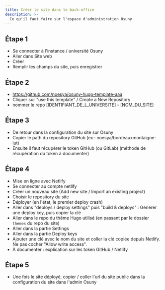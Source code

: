 ```yaml
---
title: Créer le site dans le back-office
description: >-
  Ce qu'il faut faire sur l'espace d'administration Osuny
---
```


## Étape 1

- Se connecter à l'instance / université Osuny
- Aller dans Site web
- Créer
- Remplir les champs du site, puis enregistrer

## Étape 2

- https://github.com/noesya/osuny-hugo-template-aaa
- Cliquer sur "use this template" / Create a New Repository
- nommer le repo [IDENTIFIANT_DE_L_UNIVERSITE] - [NOM_DU_SITE]

## Étape 3

- De retour dans la configuration du site sur Osuny
- Copier le path du repository GitHub (ex : noesya/bordeauxmontaigne-iut)
- Ensuite il faut récupérer le token GitHub (ou GitLab) (méthode de récupération du token à documenter)

## Étape 4

- Mise en ligne avec Netlify
- Se connecter au compte netlify
- Créer un nouveau site (Add new site / Import an existing project)
- Choisir le repository du site
- Déployer (en l'état, le premier deploy crash)
- Aller dans "deploys / deploy settings" puis "build & deploys" : Générer une deploy key, puis copier la clé
- Aller dans le repo du thème Hugo utilisé (en passant par le dossier `themes` du repo du site)
- Aller dans la partie Settings
- Aller dans la partie Deploy keys
- Ajouter une clé avec le nom du site et coller la clé copiée depuis Netlify. Ne pas cocher "Allow write access".
- À documenter : explication sur les token GitHub / Netlify

## Étape 5

- Une fois le site déployé, copier / coller l'url du site public dans la configuration du site dans l'admin Osuny

